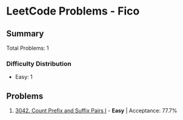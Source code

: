 # LeetCode Problems - Fico

## Summary
Total Problems: 1

### Difficulty Distribution

- Easy: 1

## Problems

1. [3042. Count Prefix and Suffix Pairs I](https://leetcode.com/problems/count-prefix-and-suffix-pairs-i/) - **Easy** | Acceptance: 77.7%
